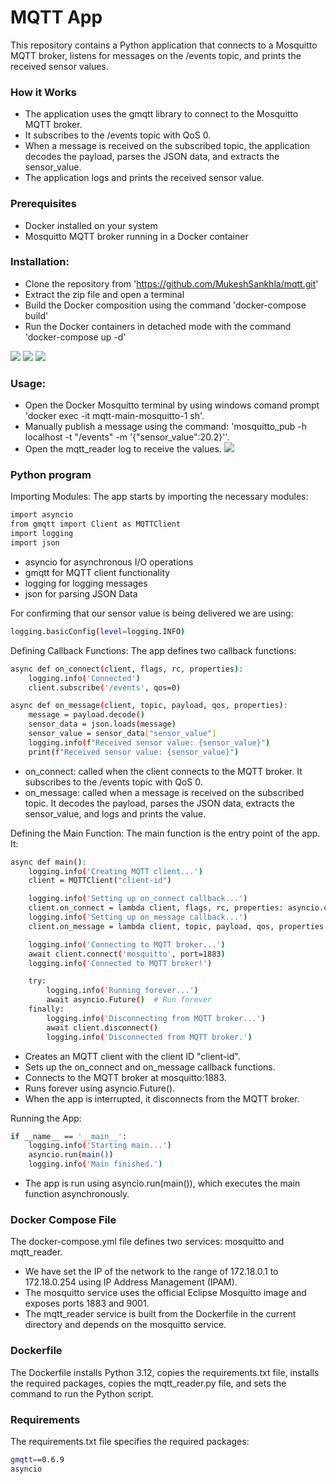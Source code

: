 
# MQTT App

This repository contains a Python application that connects to a Mosquitto MQTT broker, listens for messages on the /events topic, and prints the received sensor values.

### How it Works

* The application uses the gmqtt library to connect to the Mosquitto MQTT broker.
* It subscribes to the /events topic with QoS 0.
* When a message is received on the subscribed topic, the application decodes the payload, parses the JSON data, and extracts the sensor_value.
* The application logs and prints the received sensor value.

### Prerequisites
* Docker installed on your system
* Mosquitto MQTT broker running in a Docker container

### Installation:
* Clone the repository from 'https://github.com/MukeshSankhla/mqtt.git'
* Extract the zip file and open a terminal
* Build the Docker composition using the command 'docker-compose build'
* Run the Docker containers in detached mode with the command 'docker-compose up -d'

![](https://github.com/MukeshSankhla/mqtt/blob/main/images/Screenshot%202024-08-06%20201629.png)
![](https://github.com/MukeshSankhla/mqtt/blob/main/images/Screenshot%202024-08-06%20201652.png)
![](https://github.com/MukeshSankhla/mqtt/blob/main/images/Screenshot%202024-08-06%20202810.png)

### Usage:
* Open the Docker Mosquitto terminal by using windows comand prompt 'docker exec -it mqtt-main-mosquitto-1 sh'.
* Manually publish a message using the command: 'mosquitto_pub -h localhost -t "/events" -m '{"sensor_value":20.2}''.
* Open the mqtt_reader log to receive the values.
![](https://github.com/MukeshSankhla/mqtt/blob/main/images/Screenshot%202024-08-06%20202748.png)


### Python program
Importing Modules: The app starts by importing the necessary modules:
```bash
import asyncio
from gmqtt import Client as MQTTClient
import logging
import json
```
* asyncio for asynchronous I/O operations
* gmqtt for MQTT client functionality
* logging for logging messages
* json for parsing JSON Data

For confirming that our sensor value is being delivered we are using:
```bash
logging.basicConfig(level=logging.INFO)
```

Defining Callback Functions: The app defines two callback functions:
```bash
async def on_connect(client, flags, rc, properties):
    logging.info('Connected')
    client.subscribe('/events', qos=0)

async def on_message(client, topic, payload, qos, properties):
    message = payload.decode()
    sensor_data = json.loads(message)
    sensor_value = sensor_data["sensor_value"]
    logging.info(f"Received sensor value: {sensor_value}")
    print(f"Received sensor value: {sensor_value}")
```
* on_connect: called when the client connects to the MQTT broker. It subscribes to the /events topic with QoS 0.
* on_message: called when a message is received on the subscribed topic. It decodes the payload, parses the JSON data, extracts the sensor_value, and logs and prints the value.

Defining the Main Function: The main function is the entry point of the app. It:
```bash
async def main():
    logging.info('Creating MQTT client...')
    client = MQTTClient("client-id")

    logging.info('Setting up on_connect callback...')
    client.on_connect = lambda client, flags, rc, properties: asyncio.create_task(on_connect(client, flags, rc, properties))
    logging.info('Setting up on_message callback...')
    client.on_message = lambda client, topic, payload, qos, properties: asyncio.create_task(on_message(client, topic, payload, qos, properties))

    logging.info('Connecting to MQTT broker...')
    await client.connect('mosquitto', port=1883)
    logging.info('Connected to MQTT broker!')

    try:
        logging.info('Running forever...')
        await asyncio.Future()  # Run forever
    finally:
        logging.info('Disconnecting from MQTT broker...')
        await client.disconnect()
        logging.info('Disconnected from MQTT broker.')
```
* Creates an MQTT client with the client ID "client-id".
* Sets up the on_connect and on_message callback functions.
* Connects to the MQTT broker at mosquitto:1883.
* Runs forever using asyncio.Future().
* When the app is interrupted, it disconnects from the MQTT broker.

Running the App:
```bash
if __name__ == '__main__':
    logging.info('Starting main...')
    asyncio.run(main())
    logging.info('Main finished.')
```
* The app is run using asyncio.run(main()), which executes the main function asynchronously.

### Docker Compose File

The docker-compose.yml file defines two services: mosquitto and mqtt_reader.

* We have set the IP of the network to the range of 172.18.0.1 to 172.18.0.254 using IP Address Management (IPAM).
* The mosquitto service uses the official Eclipse Mosquitto image and exposes ports 1883 and 9001.
* The mqtt_reader service is built from the Dockerfile in the current directory and depends on the mosquitto service.
### Dockerfile

The Dockerfile installs Python 3.12, copies the requirements.txt file, installs the required packages, copies the mqtt_reader.py file, and sets the command to run the Python script.

### Requirements

The requirements.txt file specifies the required packages:

```bash
gmqtt==0.6.9
asyncio
```
